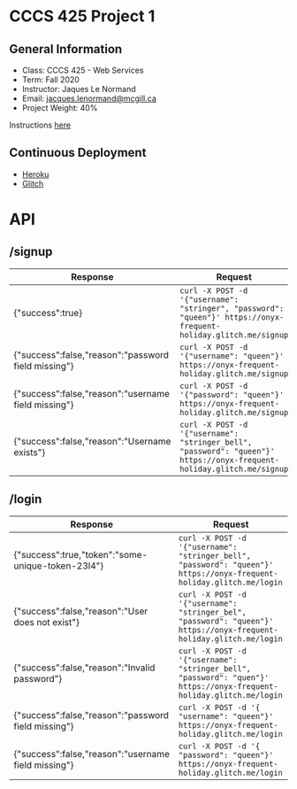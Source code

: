 # CCCS 425 Project 1
## General Information
- Class: CCCS 425 - Web Services
- Term: Fall 2020
- Instructor: Jaques Le Normand
- Email: jacques.lenormand@mcgill.ca
- Project Weight: 40%

Instructions [here](https://wakata.io/webservertestcases/index.html?stream=webservices-chat)

## Continuous Deployment
- [Heroku](https://cccs425-project1.herokuapp.com)
- [Glitch](https://nyx-frequent-holiday.glitch.me)

# API
## /signup
| Response | Request |
| --- | --- |
| {"success":true} | `curl -X POST -d '{"username": "stringer", "password": "queen"}' https://onyx-frequent-holiday.glitch.me/signup` |
|{"success":false,"reason":"password field missing"} | `curl -X POST -d '{"username": "queen"}' https://onyx-frequent-holiday.glitch.me/signup` |
| {"success":false,"reason":"username field missing"} | `curl -X POST -d '{"password": "queen"}' https://onyx-frequent-holiday.glitch.me/signup` |
| {"success":false,"reason":"Username exists"} | `curl -X POST -d '{"username": "stringer_bell", "password": "queen"}' https://onyx-frequent-holiday.glitch.me/signup` |

## /login
| Response | Request |
| --- | --- |
| {"success":true,"token":"some-unique-token-23l4"} | `curl -X POST -d '{"username": "stringer_bell", "password": "queen"}' https://onyx-frequent-holiday.glitch.me/login`|
| {"success":false,"reason":"User does not exist"} | `curl -X POST -d '{"username": "stringer_bel", "password": "queen"}' https://onyx-frequent-holiday.glitch.me/login` |
| {"success":false,"reason":"Invalid password"} | `curl -X POST -d '{"username": "stringer_bell", "password": "quen"}' https://onyx-frequent-holiday.glitch.me/login` |
| {"success":false,"reason":"password field missing"} | `curl -X POST -d '{ "username": "queen"}' https://onyx-frequent-holiday.glitch.me/login`|
| {"success":false,"reason":"username field missing"} | `curl -X POST -d '{ "password": "queen"}' https://onyx-frequent-holiday.glitch.me/login` |
